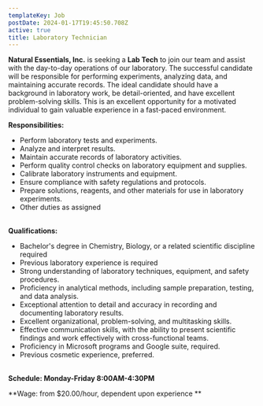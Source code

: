 ```yaml
---
templateKey: Job
postDate: 2024-01-17T19:45:50.708Z
active: true
title: Laboratory Technician
---
```

<!--StartFragment-->

**Natural Essentials, Inc.** is seeking a **Lab Tech** to join our team and assist with the day-to-day operations of our laboratory. The successful candidate will be responsible for performing experiments, analyzing data, and maintaining accurate records. The ideal candidate should have a background in laboratory work, be detail-oriented, and have excellent problem-solving skills. This is an excellent opportunity for a motivated individual to gain valuable experience in a fast-paced environment.

**Responsibilities:**

* Perform laboratory tests and experiments.
* Analyze and interpret results.
* Maintain accurate records of laboratory activities.
* Perform quality control checks on laboratory equipment and supplies.
* Calibrate laboratory instruments and equipment.
* Ensure compliance with safety regulations and protocols.
* Prepare solutions, reagents, and other materials for use in laboratory experiments.
* Other duties as assigned

\
**Qualifications:**

* Bachelor's degree in Chemistry, Biology, or a related scientific discipline required
* Previous laboratory experience is required
* Strong understanding of laboratory techniques, equipment, and safety procedures.
* Proficiency in analytical methods, including sample preparation, testing, and data analysis.
* Exceptional attention to detail and accuracy in recording and documenting laboratory results.
* Excellent organizational, problem-solving, and multitasking skills.
* Effective communication skills, with the ability to present scientific findings and work effectively with cross-functional teams.
* Proficiency in Microsoft programs and Google suite, required.
* Previous cosmetic experience, preferred.

\
**Schedule: Monday-Friday 8:00AM-4:30PM**

**Wage: from $20.00/hour, dependent upon experience **